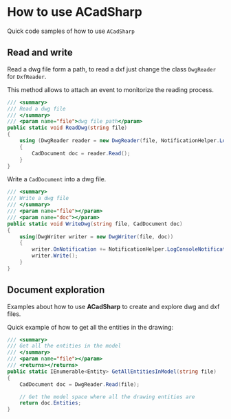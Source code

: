 ﻿# How to use ACadSharp

Quick code samples of how to use `ACadSharp`

## Read and write

Read a dwg file form a path, to read a dxf just change the class `DwgReader` for `DxfReader`.

This method allows to attach an event to monitorize the reading process.

```C#
/// <summary>
/// Read a dwg file
/// </summary>
/// <param name="file">dwg file path</param>
public static void ReadDwg(string file)
{
	using (DwgReader reader = new DwgReader(file, NotificationHelper.LogConsoleNotification))
	{
		CadDocument doc = reader.Read();
	}
}
```

Write a `CadDocument` into a dwg file.

```C#
/// <summary>
/// Write a dwg file
/// </summary>
/// <param name="file"></param>
/// <param name="doc"></param>
public static void WriteDwg(string file, CadDocument doc)
{
	using(DwgWriter writer = new DwgWriter(file, doc))
	{
		writer.OnNotification += NotificationHelper.LogConsoleNotification;
		writer.Write();
	}
}
```

## Document exploration

Examples about how to use **ACadSharp** to create and explore dwg and dxf files.

Quick example of how to get all the entities in the drawing:

```C#
/// <summary>
/// Get all the entities in the model
/// </summary>
/// <param name="file"></param>
/// <returns></returns>
public static IEnumerable<Entity> GetAllEntitiesInModel(string file)
{
	CadDocument doc = DwgReader.Read(file);

	// Get the model space where all the drawing entities are
	return doc.Entities;
}
```
